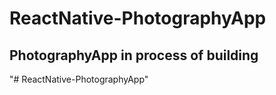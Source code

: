 # ReactNative-PhotographyApp

## PhotographyApp in process of building
"# ReactNative-PhotographyApp" 
